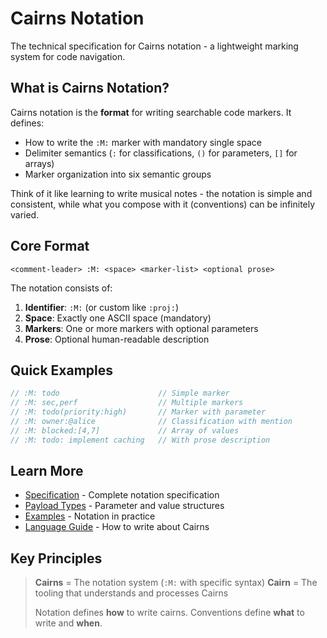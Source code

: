 # Cairns Notation
<!-- :M: tldr Technical specification for Cairns notation format -->
<!-- :M: notation Core notation documentation and format rules -->

The technical specification for Cairns notation - a lightweight marking system for code navigation.

## What is Cairns Notation?

Cairns notation is the **format** for writing searchable code markers. It defines:
- How to write the `:M:` marker with mandatory single space
- Delimiter semantics (`:` for classifications, `()` for parameters, `[]` for arrays)
- Marker organization into six semantic groups

Think of it like learning to write musical notes - the notation is simple and consistent, while what you compose with it (conventions) can be infinitely varied.

## Core Format

```
<comment-leader> :M: <space> <marker-list> <optional prose>
```

The notation consists of:
1. **Identifier**: `:M:` (or custom like `:proj:`)
2. **Space**: Exactly one ASCII space (mandatory)
3. **Markers**: One or more markers with optional parameters
4. **Prose**: Optional human-readable description

## Quick Examples

```javascript
// :M: todo                      // Simple marker
// :M: sec,perf                  // Multiple markers
// :M: todo(priority:high)       // Marker with parameter
// :M: owner:@alice              // Classification with mention
// :M: blocked:[4,7]             // Array of values
// :M: todo: implement caching   // With prose description
```

## Learn More

- [Specification](./SPEC.md) - Complete notation specification
- [Payload Types](./payloads.md) - Parameter and value structures
- [Examples](./examples.md) - Notation in practice
- [Language Guide](./LANGUAGE.md) - How to write about Cairns

## Key Principles

> **Cairns** = The notation system (`:M:` with specific syntax)
> **Cairn** = The tooling that understands and processes Cairns
> 
> Notation defines **how** to write cairns.
> Conventions define **what** to write and **when**.
